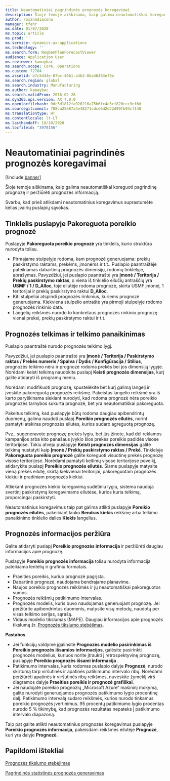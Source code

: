 ```yaml
---
title: Neautomatiniai pagrindinės prognozės koregavimai
description: Šioje temoje aiškinama, kaip galima neautomatiškai koreguoti pagrindinę prognozę ir peržiūrėti prognozės informaciją.
author: roxanadiaconu
manager: tfehr
ms.date: 01/07/2020
ms.topic: article
ms.prod: ''
ms.service: dynamics-ax-applications
ms.technology: ''
ms.search.form: ReqDemPlanForecastViewer
audience: Application User
ms.reviewer: kamaybac
ms.search.scope: Core, Operations
ms.custom: 72704
ms.assetid: e7c5d44e-07bc-40b1-a4b3-8ba46483ef9e
ms.search.region: global
ms.search.industry: Manufacturing
ms.author: kamaybac
ms.search.validFrom: 2016-02-28
ms.dyn365.ops.version: AX 7.0.0
ms.openlocfilehash: 9dc5d1812fa926216a75b6fc4e3cf820ccc3ef6d
ms.sourcegitcommit: 708ca25687a4e48271cdcd6d2d22d99fb94cf140
ms.translationtype: HT
ms.contentlocale: lt-LT
ms.lasthandoff: 10/10/2020
ms.locfileid: "3978156"
---
```

# <a name="make-manual-adjustments-to-the-baseline-forecast"></a>Neautomatiniai pagrindinės prognozės koregavimai

[!include [banner](../includes/banner.md)]

Šioje temoje aiškinama, kaip galima neautomatiškai koreguoti pagrindinę prognozę ir peržiūrėti prognozės informaciją. 

Svarbu, kad prieš atlikdami neautomatinius koregavimus suprastumėte kelias įvairių puslapių sąvokas.

## <a name="grid-on-the-adjusted-demand-forecast-page"></a>Tinklelis puslapyje Pakoreguota poreikio prognozė
Puslapyje **Pakoreguota poreikio prognozė** yra tinklelis, kurio struktūra nurodyta toliau.

-   Pirmajame stulpelyje rodoma, kam prognozė generuojama: prekių paskirstymo raktams, prekėms, įmonėms ir t.t.. Puslapio paantraštėje pateikiamas dabartinių prognozės dimensijų, rodomų tinklelyje, aprašymas. Pavyzdžiui, jei puslapio paantraštė yra **Įmonė / Teritorija / Prekių paskirstymo raktas**, o viena iš tinklelio eilučių antraščių yra **USMF / 1 / D\_Alloc**, toje eilutėje rodoma prognozė, skirta USMF įmonei, 1 teritorijai ir prekių paskirstymo raktui **D\_Alloc**.
-   Kiti stulpeliai atspindi prognozės rinkinius, kuriems prognozė generuojama. Kiekviena stulpelio antraštė yra pirmoji stulpelyje rodomo prognozės rinkinio data.
-   Langelių reikšmės nurodo to konkretaus prognozės rinkinio prognozę vienai prekei, prekių paskirstymo raktui ir t.t.

## <a name="forecast-aggregation-and-de-aggregation"></a>Prognozės telkimas ir telkimo panaikinimas
Puslapio paantraštė nurodo prognozės telkimo lygį. 

Pavyzdžiui, jei puslapio paantraštė yra **Įmonė / Teritorija / Paskirstymo raktas / Prekės numeris / Spalva / Dydis / Konfigūracija / Stilius**, prognozės telkimo nėra ir prognozė rodoma prekės bei jos dimensijų lygyje. Norėdami keisti telkimą naudokite puslapį **Keisti prognozės dimensijas**, kurį galite atidaryti iš programų meniu. 

Norėdami modifikuoti prognozę, spustelėkite bet kurį galimą langelį ir įveskite pakoreguotą prognozės reikšmę. Pakeistas langelio reikšmė yra iš karto paryškinama siekiant nurodyti, kad rodoma prognozė nėra poreikio prognozės tarnybos sukurta prognozė, bet yra neautomatiškai pakoreguota. 

Pakeitus telkimą, kad puslapyje būtų rodoma daugiau apibendrintų duomenų, galima naudoti puslapį **Poreikio prognozės eilutės**, norint pamatyti atskiras prognozės eilutes, kurios sudaro agreguotą prognozę. 

Pvz., sugeneravote prognozę prekės lygiu, bet jūs žinote, kad dėl reklamos kampanijos arba kito panašaus įvykio šios prekės poreikis padidės visose teritorijose. Tokiu atveju puslapyje **Keisti prognozės dimensijas** galite telkimą nustatyti kaip **Įmonė / Prekių paskirstymo raktas / Prekė**. Tinklelyje **Pakoreguota poreikio prognozė** galite koreguoti visuotinę prekės prognozę visose teritorijose. Norėdami pamatyti keitimų visose teritorijose poveikį, atidarykite puslapį **Poreikio prognozės eilutės**. Šiame puslapyje matysite vieną prekės eilutę, skirtą kiekvienai teritorijai, pakoreguotam prognozės kiekiui ir pradiniam prognozės kiekiui. 

Atliekant prognozės kiekio koregavimą sudėtiniu lygiu, sistema naudoja svertinį paskirstymą koregavimams eilutėse, kurios kuria telkimą, proporcingai paskirstyti. 

Neautomatinius koregavimus taip pat galima atlikti puslapyje **Poreikio prognozės eilutės**, pakeičiant lauko **Bendras kiekis** reikšmę arba telkimo panaikinimo tinklelio dalies **Kiekis** langelius.

## <a name="viewing-details-of-the-forecast"></a>Prognozės informacijos peržiūra
Galite atidaryti puslapį **Poreikio prognozės informacija** ir peržiūrėti daugiau informacijos apie prognozę. 

Puslapyje **Poreikio prognozės informacija** toliau nurodyta informacija pateikiama lentelių ir grafiniu formatais.

-   Praeities poreikis, kuriuo prognozė pagrįsta.
-   Dabartinė prognozė, naudojama bendrajame planavime.
-   Naujos poreikio prognozės reikšmės ir jų neautomatiškai pakoreguotos sumos.
-   Prognozės reikšmių patikimumo intervalas.
-   Prognozės modelis, kuris buvo naudojamas generuojant prognozę. Jei peržiūrite apibendrintus duomenis, matysite visų metodų, naudotų per visas telkimo serijas, sąrašą.
-   Vidaus modelio tikslumas (MAPE). Daugiau informacijos apie prognozės tikslumą žr. [Prognozės tikslumo stebėjimas](monitor-forecast-accuracy.md).

**Pastabos**

-   Jei funkcijų valdyme įgalinsite **Prognozės modelio pasirinkimas iš Poreikio prognozės išsamios informacijos**, galėsite pasirinkti prognozės modelius, kuriuos norite įtraukti į retrospektyvinę prognozę, puslapyje **Poreikio prognozės išsami informacija** .
-   Patikimumo intervalas, kuris rodomas puslapio dalyje **Prognozė**, nurodo skirtumą tarp viršutinės ir apatinės patikimumo intervalo ribų. Norėdami peržiūrėti apatinės ir viršutinės ribų reikšmes, nuveskite žymeklį virš diagramos dalyje **Praeities poreikis ir prognozė grafiškai**.
-   Jei naudojate poreikio prognozių „Microsoft Azure“ mašininį mokymą, galite nurodyti generuojamos prognozės patikimumo lygio procentinę dalį. Patikimumo intervalą sudaro reikšmės, kurios nurodo tinkamus poreikio prognozės įvertinimus. 95 procentų patikimumo lygio procentas nurodo 5 % tikimybę, kad prognozės rezultatas nepateks į patikimumo intervalo diapazoną.

Taip pat galite atlikti neautomatinius prognozės koregavimus puslapyje **Poreikio prognozės informacija**, pakeisdami reikšmes eilutėje **Prognozė**, kuri yra dalyje **Prognozė**.

<a name="additional-resources"></a>Papildomi ištekliai
--------

[Prognozės tikslumo stebėjimas](monitor-forecast-accuracy.md)

[Pagrindinės statistinės prognozės generavimas](generate-statistical-baseline-forecast.md)



